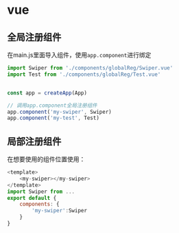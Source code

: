 # vue

## 全局注册组件

在main.js里面导入组件，使用`app.component`进行绑定

```js
import Swiper from './components/globalReg/Swiper.vue'
import Test from './components/globalReg/Test.vue'


const app = createApp(App)

// 调用app.component全局注册组件
app.component('my-swiper', Swiper)
app.component('my-test', Test)
```

## 局部注册组件

在想要使用的组件位置使用：

```js
<template>
    <my-swiper></my-swiper>
</template>
import Swiper from ...
export default {
    components: {
        'my-swiper':Swiper
    }
}
```
